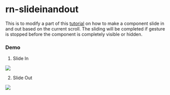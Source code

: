 # rn-slideinandout

This is to modify a part of this [tutorial](https://medium.com/appandflow/react-native-collapsible-navbar-e51a049b560a) on how to make a component slide in and out based on the current scroll. The sliding will be completed if gesture is stopped before the component is completely visible or hidden.


### Demo
1. Slide In

<a href="https://drive.google.com/open?id=13X69cHNgl0Zovwa99U8-V-oveRRapcwj">
  <img src="https://drive.google.com/uc?export=view&id=19GiavLYrIGnEG9r2hKKl6nCwEAPeXXiI">
</a>


2. Slide Out

<a href="https://drive.google.com/open?id=1Go0OuhNx8iNtaRJZHL5ZybFadvWNsTsb">
  <img src="https://drive.google.com/uc?export=view&id=1tZF9kpxYZUv-pZvazBfKHheY9SOkToBm">
</a>

